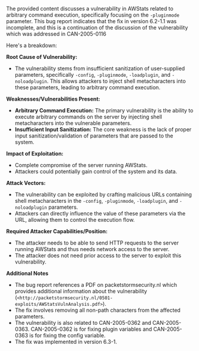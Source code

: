 The provided content discusses a vulnerability in AWStats related to arbitrary command execution, specifically focusing on the `-pluginmode` parameter. This bug report indicates that the fix in version 6.2-1.1 was incomplete, and this is a continuation of the discussion of the vulnerability which was addressed in CAN-2005-0116

Here's a breakdown:

**Root Cause of Vulnerability:**
- The vulnerability stems from insufficient sanitization of user-supplied parameters, specifically `-config`, `-pluginmode`, `-loadplugin`, and `-noloadplugin`. This allows attackers to inject shell metacharacters into these parameters, leading to arbitrary command execution.

**Weaknesses/Vulnerabilities Present:**
- **Arbitrary Command Execution:**  The primary vulnerability is the ability to execute arbitrary commands on the server by injecting shell metacharacters into the vulnerable parameters.
- **Insufficient Input Sanitization:** The core weakness is the lack of proper input sanitization/validation of parameters that are passed to the system.

**Impact of Exploitation:**
- Complete compromise of the server running AWStats.
- Attackers could potentially gain control of the system and its data.

**Attack Vectors:**
- The vulnerability can be exploited by crafting malicious URLs containing shell metacharacters in the `-config`, `-pluginmode`, `-loadplugin`, and `-noloadplugin` parameters.
- Attackers can directly influence the value of these parameters via the URL, allowing them to control the execution flow.

**Required Attacker Capabilities/Position:**
- The attacker needs to be able to send HTTP requests to the server running AWStats and thus needs network access to the server.
-  The attacker does not need prior access to the server to exploit this vulnerability.

**Additional Notes**
-  The bug report references a PDF on packetstormsecurity.nl which provides additional information about the vulnerability (`<http://packetstormsecurity.nl/0501-exploits/AWStatsVulnAnalysis.pdf>`).
-  The fix involves removing all non-path characters from the affected parameters.
-  The vulnerability is also related to CAN-2005-0362 and CAN-2005-0363. CAN-2005-0362 is for fixing plugin variables and CAN-2005-0363 is for fixing the config variable.
- The fix was implemented in version 6.3-1.